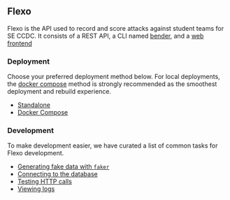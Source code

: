 ## Flexo

Flexo is the API used to record and score attacks against student teams for SE CCDC. It consists of a REST API, a CLI named [bender](https://github.com/SECCDC/bender), and a [web frontend](https://github.com/SECCDC/flexo-web)

### Deployment

Choose your preferred deployment method below. For local deployments, the [docker compose](pages/deployment/docker-compose.md) method is strongly recommended as the smoothest deployment and rebuild experience.

- [Standalone](pages/deployment/standalone.md)
- [Docker Compose](pages/deployment/docker-compose.md)

### Development

To make development easier, we have curated a list of common tasks for Flexo development. 

- [Generating fake data with `faker`](pages/development/generating-fake-data.md)
- [Connecting to the database](pages/development/postgres.md)
- [Testing HTTP calls](pages/development/testing-the-api.md)
- [Viewing logs](pages/development/viewing-logs.md)

